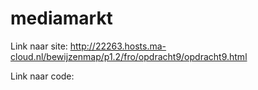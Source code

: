 # mediamarkt

Link naar site:
http://22263.hosts.ma-cloud.nl/bewijzenmap/p1.2/fro/opdracht9/opdracht9.html

Link naar code:
